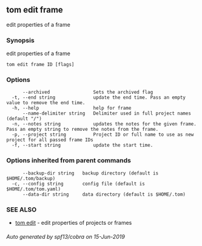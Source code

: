 ## tom edit frame

edit properties of a frame

### Synopsis

edit properties of a frame

```
tom edit frame ID [flags]
```

### Options

```
      --archived                Sets the archived flag
  -t, --end string              update the end time. Pass an empty value to remove the end time.
  -h, --help                    help for frame
      --name-delimiter string   Delimiter used in full project names (default "/")
  -n, --notes string            updates the notes for the given frame. Pass an empty string to remove the notes from the frame.
  -p, --project string          Project ID or full name to use as new project for all passed frame IDs
  -f, --start string            update the start time.
```

### Options inherited from parent commands

```
      --backup-dir string   backup directory (default is $HOME/.tom/backup)
  -c, --config string       config file (default is $HOME/.tom/tom.yaml)
      --data-dir string     data directory (default is $HOME/.tom)
```

### SEE ALSO

* [tom edit](tom_edit.md)	 - edit properties of projects or frames

###### Auto generated by spf13/cobra on 15-Jun-2019
